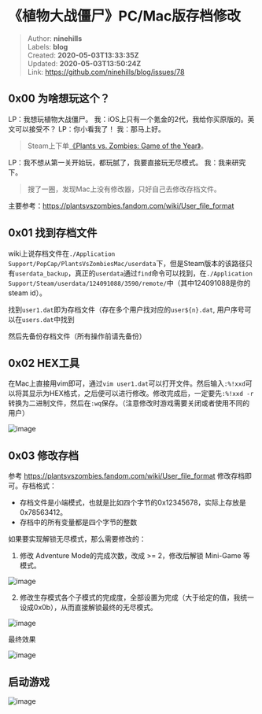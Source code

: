 # 《植物大战僵尸》PC/Mac版存档修改

> Author: **ninehills**  
> Labels: **blog**  
> Created: **2020-05-03T13:33:35Z**  
> Updated: **2020-05-03T13:50:24Z**  
> Link: <https://github.com/ninehills/blog/issues/78>  


## 0x00 为啥想玩这个？

LP：我想玩植物大战僵尸。
我：iOS上只有一个氪金的2代，我给你买原版的。英文可以接受不？
LP：你小看我了！
我：那马上好。
 
> Steam上下单[《Plants vs. Zombies: Game of the Year》](https://store.steampowered.com/app/3590/Plants_vs_Zombies_GOTY_Edition/)。

LP：我不想从第一关开始玩，都玩腻了，我要直接玩无尽模式。
我：我来研究下。

> 搜了一圈，发现Mac上没有修改器，只好自己去修改存档文件。

主要参考：<https://plantsvszombies.fandom.com/wiki/User_file_format>

## 0x01 找到存档文件

wiki上说存档文件在`./Application Support/PopCap/PlantsVsZombiesMac/userdata`下，但是Steam版本的该路径只有`userdata_backup`，真正的`userdata`通过`find`命令可以找到，在`./Application Support/Steam/userdata/124091088/3590/remote/`中（其中124091088是你的steam id）。

找到`user1.dat`即为存档文件（存在多个用户找对应的`user${n}.dat`, 用户序号可以在`users.dat`中找到

然后先备份存档文件（所有操作前请先备份）

## 0x02 HEX工具

在Mac上直接用vim即可，通过`vim user1.dat`可以打开文件。然后输入`:%!xxd`可以将其显示为HEX格式，之后便可以进行修改。修改完成后，一定要先`:%!xxd -r`转换为二进制文件，然后在`:wq`保存。（注意修改时游戏需要关闭或者使用不同的用户）

![image](https://user-images.githubusercontent.com/270298/80915567-b5e3e680-8d85-11ea-9435-7b201455f85d.png)

## 0x03 修改存档

参考 <https://plantsvszombies.fandom.com/wiki/User_file_format> 修改存档即可。存档格式：

- 存档文件是小端模式，也就是比如四个字节的0x12345678，实际上存放是0x78563412。
- 存档中的所有变量都是四个字节的整数

如果要实现解锁无尽模式，那么需要修改的：

1. 修改 Adventure Mode的完成次数，改成 >= 2，修改后解锁 Mini-Game 等模式。

![image](https://user-images.githubusercontent.com/270298/80915664-65b95400-8d86-11ea-8516-966b9f024aee.png)

2. 修改生存模式各个子模式的完成度，全部设置为完成（大于给定的值，我统一设成0x0b），从而直接解锁最终的无尽模式。

![image](https://user-images.githubusercontent.com/270298/80915722-b29d2a80-8d86-11ea-9c65-7102cf788e78.png)

最终效果

![image](https://user-images.githubusercontent.com/270298/80915799-25a6a100-8d87-11ea-9814-904719a03178.png)

## 启动游戏

![image](https://user-images.githubusercontent.com/270298/80915830-4c64d780-8d87-11ea-9d0e-3339e2034f1a.png)